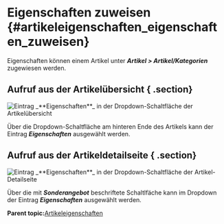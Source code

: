 # Eigenschaften zuweisen {#artikeleigenschaften_eigenschaften_zuweisen}

Eigenschaften können einem Artikel unter _**Artikel \> Artikel/Kategorien**_ zugewiesen werden.

## Aufruf aus der Artikelübersicht { .section}

![](Bilder/ArtikelEigenschaften_EigenschaftenZuweisenArtikelUebersicht.png "Eintrag _**Eigenschaften**_ in der
        Dropdown-Schaltfläche der Artikelübersicht")

Über die Dropdown-Schaltfläche am hinteren Ende des Artikels kann der Eintrag _**Eigenschaften**_ ausgewählt werden.

## Aufruf aus der Artikeldetailseite { .section}

![](Bilder/ArtikelEigenschaften_EigenschaftenZuweisenArtikelDetailansicht.png "Eintrag _**Eigenschaften**_ in der
        Dropdown-Schaltfläche der Artikel-Detailseite")

Über die mit _**Sonderangebot**_ beschriftete Schaltlfäche kann im Dropdown der Eintrag _**Eigenschaften**_ ausgewählt werden.

**Parent topic:**[Artikeleigenschaften](8_4_Artikeleigenschaften_.md)

